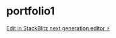 # portfolio1

[Edit in StackBlitz next generation editor ⚡️](https://stackblitz.com/~/github.com/Poornima1029/portfolio1)